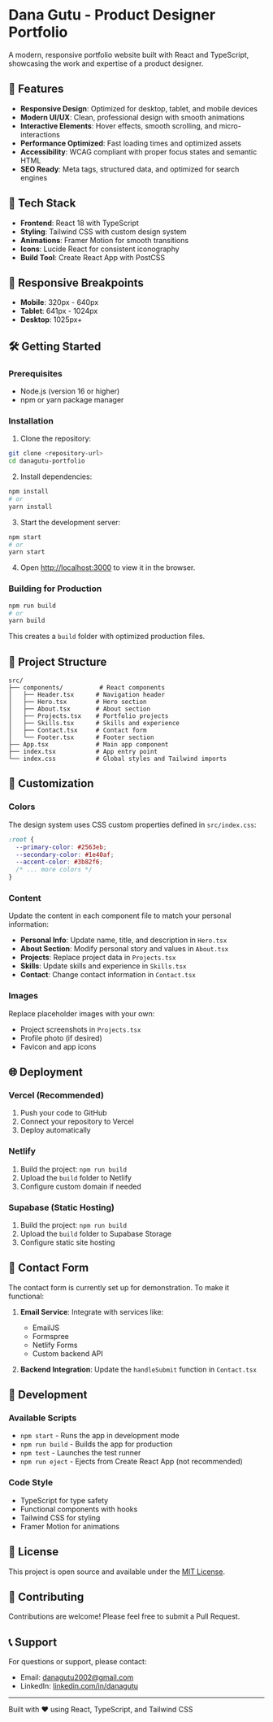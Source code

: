 # Dana Gutu - Product Designer Portfolio

A modern, responsive portfolio website built with React and TypeScript, showcasing the work and expertise of a product designer.

## 🎨 Features

- **Responsive Design**: Optimized for desktop, tablet, and mobile devices
- **Modern UI/UX**: Clean, professional design with smooth animations
- **Interactive Elements**: Hover effects, smooth scrolling, and micro-interactions
- **Performance Optimized**: Fast loading times and optimized assets
- **Accessibility**: WCAG compliant with proper focus states and semantic HTML
- **SEO Ready**: Meta tags, structured data, and optimized for search engines

## 🚀 Tech Stack

- **Frontend**: React 18 with TypeScript
- **Styling**: Tailwind CSS with custom design system
- **Animations**: Framer Motion for smooth transitions
- **Icons**: Lucide React for consistent iconography
- **Build Tool**: Create React App with PostCSS

## 📱 Responsive Breakpoints

- **Mobile**: 320px - 640px
- **Tablet**: 641px - 1024px
- **Desktop**: 1025px+

## 🛠️ Getting Started

### Prerequisites

- Node.js (version 16 or higher)
- npm or yarn package manager

### Installation

1. Clone the repository:
```bash
git clone <repository-url>
cd danagutu-portfolio
```

2. Install dependencies:
```bash
npm install
# or
yarn install
```

3. Start the development server:
```bash
npm start
# or
yarn start
```

4. Open [http://localhost:3000](http://localhost:3000) to view it in the browser.

### Building for Production

```bash
npm run build
# or
yarn build
```

This creates a `build` folder with optimized production files.

## 📁 Project Structure

```
src/
├── components/          # React components
│   ├── Header.tsx      # Navigation header
│   ├── Hero.tsx        # Hero section
│   ├── About.tsx       # About section
│   ├── Projects.tsx    # Portfolio projects
│   ├── Skills.tsx      # Skills and experience
│   ├── Contact.tsx     # Contact form
│   └── Footer.tsx      # Footer section
├── App.tsx             # Main app component
├── index.tsx           # App entry point
└── index.css           # Global styles and Tailwind imports
```

## 🎨 Customization

### Colors
The design system uses CSS custom properties defined in `src/index.css`:

```css
:root {
  --primary-color: #2563eb;
  --secondary-color: #1e40af;
  --accent-color: #3b82f6;
  /* ... more colors */
}
```

### Content
Update the content in each component file to match your personal information:

- **Personal Info**: Update name, title, and description in `Hero.tsx`
- **About Section**: Modify personal story and values in `About.tsx`
- **Projects**: Replace project data in `Projects.tsx`
- **Skills**: Update skills and experience in `Skills.tsx`
- **Contact**: Change contact information in `Contact.tsx`

### Images
Replace placeholder images with your own:
- Project screenshots in `Projects.tsx`
- Profile photo (if desired)
- Favicon and app icons

## 🌐 Deployment

### Vercel (Recommended)
1. Push your code to GitHub
2. Connect your repository to Vercel
3. Deploy automatically

### Netlify
1. Build the project: `npm run build`
2. Upload the `build` folder to Netlify
3. Configure custom domain if needed

### Supabase (Static Hosting)
1. Build the project: `npm run build`
2. Upload the `build` folder to Supabase Storage
3. Configure static site hosting

## 📧 Contact Form

The contact form is currently set up for demonstration. To make it functional:

1. **Email Service**: Integrate with services like:
   - EmailJS
   - Formspree
   - Netlify Forms
   - Custom backend API

2. **Backend Integration**: Update the `handleSubmit` function in `Contact.tsx`

## 🔧 Development

### Available Scripts

- `npm start` - Runs the app in development mode
- `npm run build` - Builds the app for production
- `npm test` - Launches the test runner
- `npm run eject` - Ejects from Create React App (not recommended)

### Code Style

- TypeScript for type safety
- Functional components with hooks
- Tailwind CSS for styling
- Framer Motion for animations

## 📄 License

This project is open source and available under the [MIT License](LICENSE).

## 🤝 Contributing

Contributions are welcome! Please feel free to submit a Pull Request.

## 📞 Support

For questions or support, please contact:
- Email: danagutu2002@gmail.com
- LinkedIn: [linkedin.com/in/danagutu](https://linkedin.com/in/danagutu)

---

Built with ❤️ using React, TypeScript, and Tailwind CSS
